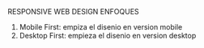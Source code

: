 RESPONSIVE WEB DESIGN 
ENFOQUES

1. Mobile First: empiza el disenio en version mobile
2. Desktop First: empieza el disenio en version desktop
